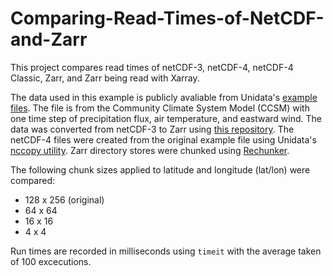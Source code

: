# Comparing-Read-Times-of-NetCDF-and-Zarr
This project compares read times of netCDF-3, netCDF-4, netCDF-4 Classic, Zarr, and Zarr being read with Xarray.

The data used in this example is publicly avaliable from Unidata's [example files](https://www.unidata.ucar.edu/software/netcdf/examples/files.html). The file is from the Community Climate System Model (CCSM) with one time step of precipitation flux, air temperature, and eastward wind. The data was converted from netCDF-3 to Zarr using [this repository](https://github.com/jonahjoughin/netcdf-to-zarr). The netCDF-4 files were created from the original example file using Unidata's [nccopy utility](https://www.unidata.ucar.edu/software/netcdf/workshops/2011/utilities/Nccopy.html). Zarr directory stores were chunked using [Rechunker](https://rechunker.readthedocs.io/en/latest/).

The following chunk sizes applied to latitude and longitude (lat/lon) were compared:
* 128 x 256 (original)
* 64 x 64
* 16 x 16
* 4 x 4

Run times are recorded in milliseconds using `timeit` with the average taken of 100 excecutions.
